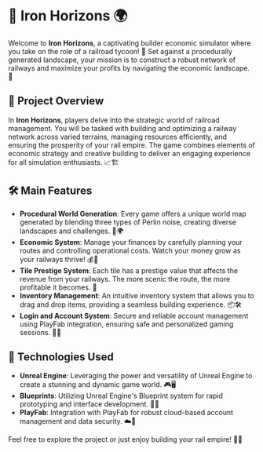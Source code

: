 # 🚂 Iron Horizons 🌍

Welcome to **Iron Horizons**, a captivating builder economic simulator where you take on the role of a railroad tycoon! 🌟 Set against a procedurally generated landscape, your mission is to construct a robust network of railways and maximize your profits by navigating the economic landscape. 🚉

## 🌟 Project Overview

In **Iron Horizons**, players delve into the strategic world of railroad management. You will be tasked with building and optimizing a railway network across varied terrains, managing resources efficiently, and ensuring the prosperity of your rail empire. The game combines elements of economic strategy and creative building to deliver an engaging experience for all simulation enthusiasts. 📈🏗️

## 🛠️ Main Features

- **Procedural World Generation**: Every game offers a unique world map generated by blending three types of Perlin noise, creating diverse landscapes and challenges. 🌄🌍
- **Economic System**: Manage your finances by carefully planning your routes and controlling operational costs. Watch your money grow as your railways thrive! 💰💼
- **Tile Prestige System**: Each tile has a prestige value that affects the revenue from your railways. The more scenic the route, the more profitable it becomes. 🌟
- **Inventory Management**: An intuitive inventory system that allows you to drag and drop items, providing a seamless building experience. 📦🛠️
- **Login and Account System**: Secure and reliable account management using PlayFab integration, ensuring safe and personalized gaming sessions. 🔐🆔

## 🧰 Technologies Used

- **Unreal Engine**: Leveraging the power and versatility of Unreal Engine to create a stunning and dynamic game world. 🎮🖥️
- **Blueprints**: Utilizing Unreal Engine's Blueprint system for rapid prototyping and interface development. 📝🔧
- **PlayFab**: Integration with PlayFab for robust cloud-based account management and data security. ☁️🔐

Feel free to explore the project or just enjoy building your rail empire! 🚂💼
  
